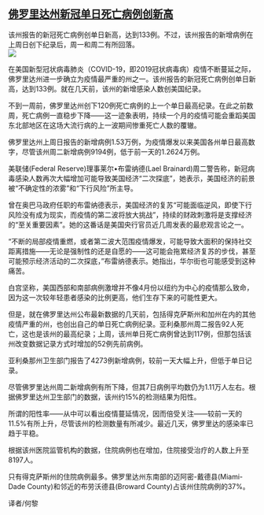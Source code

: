 <!--1594767134000-->
[佛罗里达州新冠单日死亡病例创新高](https://cn.ft.com/story/001088542?full=y)
------

<div></div><div class="story-lead">该州报告的新冠死亡病例创单日新高，达到133例。不过，该州报告的新增病例在上周日创下纪录后，周一和周二有所回落。</div><div class=" story-image image"><img src="https://thumbor.ftacademy.cn/unsafe/1340x754/https://thumbor.ftacademy.cn/unsafe/picture/8/000096488_piclink.jpg"></div><div class="story-body"><div id="story-body-container"><p>在美国新型冠状病毒肺炎（COVID-19，即2019冠状病毒病）疫情不断蔓延之际，佛罗里达州进一步确立为疫情最严重的州之一。该州报告的新冠死亡病例创单日新高，达到133例。就在几天前，该州的新增感染人数创美国纪录。</p><p>不到一周前，佛罗里达州创下120例死亡病例的上一个单日最高纪录。在此之前数周，死亡病例一直稳步下降——这一迹象表明，持续一个月的疫情可能会重蹈美国东北部地区在这场大流行病的上一波期间惨重死亡人数的覆辙。</p><p>佛罗里达州上周日报告的新增病例1.53万例，为疫情爆发以来美国各州单日最高数字，尽管该州周二新增病例9194例，低于前一天的1.2624万例。</p><p>美联储(Federal Reserve)理事莱尔•布雷纳德(Lael Brainard)周二警告称，新冠病毒感染人数再次大幅增加可能导致美国经济“二次探底”，她表示，美国经济的前景被“不确定性的浓雾”和“下行风险”所主导。</p><div  data-o-ads-name="mpu-middle1" class="o-ads in-article-advert" data-o-ads-formats-default="false"  data-o-ads-formats-small="FtcMobileMpu"  data-o-ads-formats-medium="FtcMpu" data-o-ads-formats-large="FtcMpu" data-o-ads-formats-extra="FtcMpu" data-o-ads-targeting="cnpos=middle1;" data-cy='[{"devices":["PC","iPhoneWeb","AndroidWeb","iPhoneApp","AndroidApp"],"pattern":"MPU","position":"Middle1","container":"mpuInStory"}]'></div><p>曾在奥巴马政府任职的布雷纳德表示，美国经济的复苏“可能面临逆风，即使下行风险没有成为现实，而疫情的第二波将放大挑战”，持续的财政刺激将是支撑经济的“至关重要因素”。她的这番话是美国央行官员近几周发表的最悲观言论之一。</p><p>“不断的局部疫情重燃，或者第二波大范围疫情爆发，可能导致大面积的保持社交距离措施——无论是强制性的还是自愿的——这可能会拖累经济复苏的步伐，甚至可能预示经济活动的二次探底，”布雷纳德表示。她指出，华尔街也可能感受到这种痛苦。</p><p>白宫坚称，美国西部和南部病例激增并不像4月份以纽约为中心的疫情那么致命，因为这一次较年轻患者感染的比例更高，他们生存下来的可能性更大。</p><p>但是，就在佛罗里达州公布最新数据的几天前，包括得克萨斯州和加州在内的其他疫情严重的州，也创出自己的单日死亡病例纪录。亚利桑那州周二报告92人死亡，这也是该州的最高纪录；上周，该州单日死亡病例曾达到117例，但那包括该州改变数据记录方式时增加的52例先前病例。</p><p>亚利桑那州卫生部门报告了4273例新增病例，较前一天大幅上升，但低于单日记录。</p><p>尽管佛罗里达州周二新增病例有所下降，但其7日病例平均数仍为1.11万人左右。根据佛罗里达州卫生部门的数据，该州约15%的检测结果为阳性。</p><div data-o-ads-name="mpu-middle2" class="o-ads in-article-advert" data-o-ads-formats-default="false"  data-o-ads-formats-small="FtcMobileMpu"  data-o-ads-formats-medium="false" data-o-ads-formats-large="false" data-o-ads-formats-extra="false" data-o-ads-targeting="cnpos=middle2;" data-cy='[{"devices":["iPhoneWeb","AndroidWeb","iPhoneApp","AndroidApp"],"pattern":"MPU","position":"Middle2","container":"mpuInStory"}]'></div><p>所谓的阳性率——从中可以看出疫情蔓延情况，因而倍受关注——较前一天的11.5%有所上升，尽管该州的检测数量有所减少。最近几天，佛罗里达的感染率已趋于平稳。</p><p>根据该州医院监管机构的数据，住院病例也在增加，住院接受治疗的人数上升至8197人。</p><p>只有得克萨斯州的住院病例最多。佛罗里达州东南部的迈阿密-戴德县(Miami-Dade County)和邻近的布劳沃德县(Broward County)占该州住院病例的37%。</p><p>译者/何黎</p></div><div class="clearfloat"></div></div>
